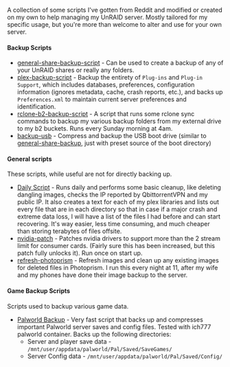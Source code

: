 A collection of some scripts I've gotten from Reddit and modified or created on my own to help managing my UnRAID server.
Mostly tailored for my specific usage, but you're more than welcome to alter and use for your own server.

#### Backup Scripts
- [general-share-backup-script](/general-share-backup-script) - Can be used to create a backup of any of your UnRAID shares or really any folders.  
- [plex-backup-script](/plex-backup-script) - Backup the entirety of `Plug-ins` and `Plug-in Support`, which includes databases, preferences, configuration information (ignores metadata, cache, crash reports, etc.), and backs up `Preferences.xml` to maintain current server preferences and identification.
- [rclone-b2-backup-script](/rclone-b2-backup-script) - A script that runs some rclone sync commands to backup my various backup folders from my external drive to my b2 buckets.  Runs every Sunday morning at 4am.
- [backup-usb](/backup-usb) - Compress and backup the USB boot drive (similar to [general-share-backup](/general-share-backup-script), just with preset source of the boot directory)

#### General scripts
These scripts, while useful are not for directly backing up.
- [Daily Script](/daily-script) - Runs daily and performs some basic cleanup, like deleting dangling images, checks the IP reported by QbittorrentVPN and my public IP.  It also creates a text for each of my plex libraries and lists out every file that are in each directory so that in case if a major crash and extreme data loss, I will have a list of the files I had before and can start recovering.  It's way easier, less time consuming, and much cheaper than storing terabytes of files offsite.
- [nvidia-patch](/nvidia-patch) - Patches nvidia drivers to support more than the 2 stream limit for consumer cards.  (Fairly sure this has been increased, but this patch fully unlocks it).  Run once on start up.
- [refresh-photoprism](/refresh-photoprism) - Refresh images and clean up any existing images for deleted files in Photoprism.  I run this every night at 11, after my wife and my phones have done their image backup to the server.


#### Game Backup Scripts
Scripts used to backup various game data.
- [Palworld Backup](/palworld-backup-script) - Very fast script that backs up and compresses important Palworld server saves and config files.  Tested with ich777 palworld container.  Backs up the following directories:
    - Server and player save data - `/mnt/user/appdata/palworld/Pal/Saved/SaveGames/`
    - Server Config data - `/mnt/user/appdata/palworld/Pal/Saved/Config/`